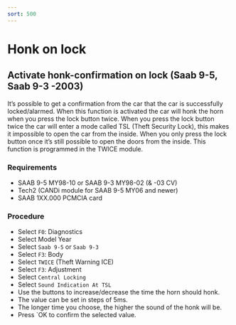 ```yaml
---
sort: 500
---
```


# Honk on lock

## Activate honk-confirmation on lock (Saab 9-5, Saab 9-3 -2003)

It’s possible to get a confirmation from the car that the car is successfully locked/alarmed. When this function is activated the car will honk the horn when you press the lock button twice. When you press the lock button twice the car will enter a mode called TSL (Theft Security Lock), this makes it impossible to open the car from the inside. When you only press the lock button once it’s still possible to open the doors from the inside. This function is programmed in the TWICE module.

### Requirements

- SAAB 9-5 MY98-10 or SAAB 9-3 MY98-02 (& -03 CV)
- Tech2 (CANDi module for SAAB 9-5 MY06 and newer)
- SAAB 1XX.000 PCMCIA card

### Procedure

- Select `F0`: Diagnostics
- Select Model Year
- Select `Saab 9-5` or `Saab 9-3`
- Select `F3`: Body
- Select `TWICE` (Theft Warning ICE)
- Select `F3`: Adjustment
- Select `Central Locking`
- Select `Sound Indication At TSL`
- Use the buttons to increase/decrease the time the horn should honk.
- The value can be set in steps of 5ms.
- The longer time you choose, the higher the sound of the honk will be.
- Press `OK to confirm the selected value.
